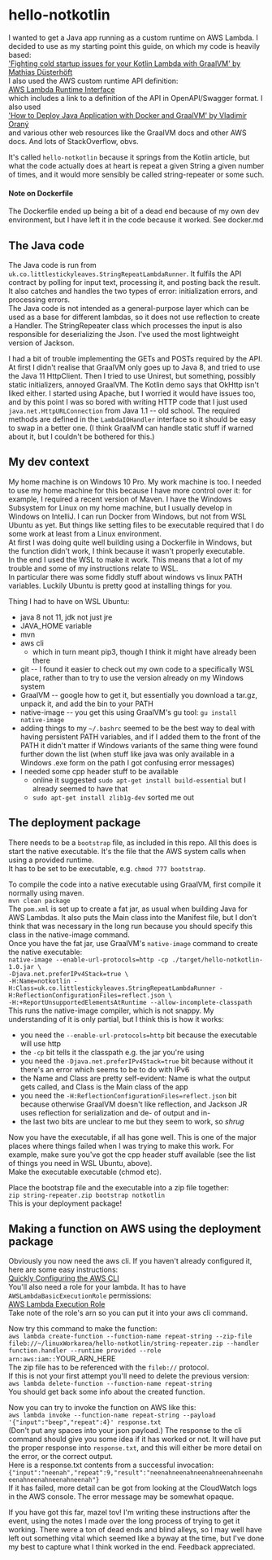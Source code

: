 # hello-notkotlin

I wanted to get a Java app running as a custom runtime on AWS Lambda.
I decided to use as my starting point this guide, on which my code is heavily based: \
['Fighting cold startup issues for your Kotlin Lambda with GraalVM' by Mathias Düsterhöft](https://medium.com/@mathiasdpunkt/fighting-cold-startup-issues-for-your-kotlin-lambda-with-graalvm-39d19b297730) \
I also used the AWS custom runtime API definition: \
[AWS Lambda Runtime Interface](https://docs.aws.amazon.com/lambda/latest/dg/runtimes-api.html) \
which includes a link to a definition of the API in OpenAPI/Swagger format.  I also used \
['How to Deploy Java Application with Docker and GraalVM' by Vladimír Oraný](https://medium.com/agorapulse-stories/how-to-deploy-java-application-with-docker-and-graalvm-464629d95dbd) \
and various other web resources like the GraalVM docs and other AWS docs.  And lots of StackOverflow, obvs. 

It's called `hello-notkotlin` because it springs from the Kotlin article, 
but what the code actually does at heart is repeat a given String a given number of times, 
and it would more sensibly be called string-repeater or some such.

#### Note on Dockerfile
The Dockerfile ended up being a bit of a dead end because of my own dev environment, but I have left it in the code because it worked.  See docker.md

## The Java code
The Java code is run from `uk.co.littlestickyleaves.StringRepeatLambdaRunner`.  It fulfils the API contract by polling for input text, processing it, and posting back the result. 
It also catches and handles the two types of error: initialization errors, and processing errors.  \
The Java code is not intended as a general-purpose layer which can be used as a base for different lambdas, so it does not use reflection to create a Handler. 
The StringRepeater class which processes the input is also responsible for deserializing the Json. I've used the most lightweight version of Jackson.

I had a bit of trouble implementing the GETs and POSTs required by the API.  At first I didn't realise that GraalVM only goes up to Java 8, and tried to use the Java 11 HttpClient.
Then I tried to use Unirest, but something, possibly static initializers, annoyed GraalVM.  The Kotlin demo says that OkHttp isn't liked either. 
I started using Apache, but I worried it would have issues too, and by this point I was so bored with writing HTTP code that I just used
`java.net.HttpURLConnection` from Java 1.1 -- old school.  The required methods are defined in the `LambdaIOHandler` interface 
so it should be easy to swap in a better one.  (I think GraalVM can handle static stuff if warned about it, but I couldn't be bothered for this.)

## My dev context
My home machine is on Windows 10 Pro.  My work machine is too. 
I needed to use my home machine for this because I have more control over it: for example, I required a recent version of Maven. 
I have the Windows Subsystem for Linux on my home machine, but I usually develop in Windows on IntelliJ. 
I can run Docker from Windows, but not from WSL Ubuntu as yet.  But things like setting files to be executable required that I do some work at least from a Linux environment. \
At first I was doing quite well building using a Dockerfile in Windows, but the function didn't work, I think because it wasn't properly executable. \
In the end I used the WSL to make it work.  This means that a lot of my trouble and some of my instructions relate to WSL.  
In particular there was some fiddly stuff about windows vs linux PATH variables.  Luckily Ubuntu is pretty good at installing things for you.

Thing I had to have on WSL Ubuntu:
* java 8 not 11, jdk not just jre
* JAVA_HOME variable
* mvn
* aws cli
    * which in turn meant pip3, though I think it might have already been there
* git -- I found it easier to check out my own code to a specifically WSL place, rather than to try to use the version already on my Windows system
* GraalVM -- google how to get it, but essentially you download a tar.gz, unpack it, and add the bin to your PATH
* native-image -- you get this using GraalVM's gu tool: `gu install native-image`
* adding things to my `~/.bashrc` seemed to be the best way to deal with having persistent PATH variables, and if 
I added them to the front of the PATH it didn't matter if Windows variants of the same thing were found further down the list
(when stuff like java was only available in a Windows .exe form on the path I got confusing error messages)
* I needed some cpp header stuff to be available
    * online it suggested `sudo apt-get install build-essential` but I already seemed to have that
    * `sudo apt-get install zlib1g-dev` sorted me out
 
 ## The deployment package
 There needs to be a `bootstrap` file, as included in this repo.  All this does is start the native executable. 
 It's the file that the AWS system calls when using a provided runtime.  
 It has to be set to be executable, e.g. `chmod 777 bootstrap`.  
 
 To compile the code into a native executable using GraalVM, first compile it normally using maven. \
 `mvn clean package` \
 The `pom.xml` is set up to create a fat jar, as usual when building Java for AWS Lambdas. 
 It also puts the Main class into the Manifest file, but I don't think that was necessary in the long run 
 because you should specify this class in the native-image command. \
 Once you have the fat jar, use GraalVM's `native-image` command to create the native executable: \
 `native-image --enable-url-protocols=http -cp ./target/hello-notkotlin-1.0.jar \`  
  `-Djava.net.preferIPv4Stack=true \`  
  `-H:Name=notkotlin -H:Class=uk.co.littlestickyleaves.StringRepeatLambdaRunner -H:ReflectionConfigurationFiles=reflect.json \`  
  `-H:+ReportUnsupportedElementsAtRuntime --allow-incomplete-classpath`  
  This runs the native-image compiler, which is not snappy.  My understanding of it is only partial, but I think this is how it works:
  * you need the `--enable-url-protocols=http` bit because the executable will use http
  * the `-cp` bit tells it the classpath e.g. the jar you're using
  * you need the `-Djava.net.preferIPv4Stack=true` bit because without it there's an error which seems to be to do with IPv6
  * the Name and Class are pretty self-evident: Name is what the output gets called, and Class is the Main class of the app
  * you need the `-H:ReflectionConfigurationFiles=reflect.json` bit because otherwise GraalVM doesn't like reflection,
  and Jackson JR uses reflection for serialization and de- of output and in-
  * the last two bits are unclear to me but they seem to work, so *shrug*
  
Now you have the executable, if all has gone well. 
This is one of the major places where things failed when I was trying to make this work. 
For example, make sure you've got the cpp header stuff available (see the list of things you need in WSL Ubuntu, above). \
Make the executable executable (chmod etc).

Place the bootstrap file and the executable into a zip file together: \
`zip string-repeater.zip bootstrap notkotlin`  
This is your deployment package!

## Making a function on AWS using the deployment package
Obviously you now need the aws cli.  If you haven't already configured it, here are some easy instructions: \
[Quickly Configuring the AWS CLI](https://docs.aws.amazon.com/cli/latest/userguide/cli-chap-configure.html#cli-quick-configuration) \
You'll also need a role for your lambda.  It has to have `AWSLambdaBasicExecutionRole` permissions: \
[AWS Lambda Execution Role](https://docs.aws.amazon.com/lambda/latest/dg/lambda-intro-execution-role.html) \
Take note of the role's arn so you can put it into your aws cli command.

Now try this command to make the function: \
`aws lambda create-function --function-name repeat-string --zip-file fileb://~/linuxWorkarea/hello-notkotlin/string-repeater.zip --handler function.handler --runtime provided --role arn:aws:iam::`YOUR_ARN_HERE \
The zip file has to be referenced with the `fileb://` protocol.  \
If this is not your first attempt you'll need to delete the previous version: \
`aws lambda delete-function --function-name repeat-string` \
You should get back some info about the created function. 

Now you can try to invoke the function on AWS like this: \
`aws lambda invoke --function-name repeat-string --payload '{"input":"beep","repeat":4}' response.txt`\
(Don't put any spaces into your json payload.)
The response to the cli command should give you some idea if it has worked or not. 
It will have put the proper response into `response.txt`, and this will either be more detail on the error, or the correct output.   
Here is a response.txt contents from a successful invocation: \
`{"input":"neenah","repeat":9,"result":"neenahneenahneenahneenahneenahneenahneenahneenahneenah"}` \
If it has failed, more detail can be got from looking at the CloudWatch logs in the AWS console.  The error message may be somewhat opaque.

If you have got this far, mazel tov!  I'm writing these instructions after the event, 
using the notes I made over the long process of trying to get it working. 
There were a ton of dead ends and blind alleys, so I may well have left out something vital 
which seemed like a byway at the time, but I've done my best to capture what I think worked in the end. 
Feedback appreciated.
